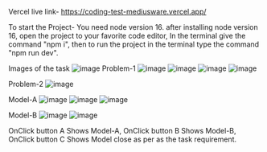 Vercel live link- https://coding-test-mediusware.vercel.app/

To start the Project-
You need node version 16.
after installing node version 16, open the project to your favorite code editor,
In the terminal give the command "npm i",
then to run the project in the terminal type the command "npm run dev".

Images of the task
![image](https://github.com/MohammadIsmailAlam/Coding_test_Mediusware/assets/102619575/7a7a630e-d094-49f4-bd0c-e5cff89f0022)
Problem-1
![image](https://github.com/MohammadIsmailAlam/Coding_test_Mediusware/assets/102619575/7d59197f-3ae5-4d1b-9747-eaa1bd698c5c)
![image](https://github.com/MohammadIsmailAlam/Coding_test_Mediusware/assets/102619575/8a2d2d13-d425-4ba0-8fc5-0dfb00739412)
![image](https://github.com/MohammadIsmailAlam/Coding_test_Mediusware/assets/102619575/f6495e44-a06b-4e4d-a375-64ba94798282)
![image](https://github.com/MohammadIsmailAlam/Coding_test_Mediusware/assets/102619575/ffca414f-afc4-4587-a8c8-ada46f8c619a)

Problem-2
![image](https://github.com/MohammadIsmailAlam/Coding_test_Mediusware/assets/102619575/c9f44134-b60a-4b22-9074-4f10815d0253)

Model-A 
![image](https://github.com/MohammadIsmailAlam/Coding_test_Mediusware/assets/102619575/bd1e19b4-9911-4c91-93f7-9148f81492f5)
![image](https://github.com/MohammadIsmailAlam/Coding_test_Mediusware/assets/102619575/76f55a14-3191-4bd1-9a7e-7af1f0acf612)
![image](https://github.com/MohammadIsmailAlam/Coding_test_Mediusware/assets/102619575/525eb427-57a1-4ddf-b913-9039720241d6)

Model-B
![image](https://github.com/MohammadIsmailAlam/Coding_test_Mediusware/assets/102619575/e1ea41d3-ef92-4d5c-94b7-8058c49aba9a)
![image](https://github.com/MohammadIsmailAlam/Coding_test_Mediusware/assets/102619575/4aed66d7-dfdd-4eed-9403-20a1bafc6519)

OnClick button A Shows Model-A, OnClick button B Shows Model-B, OnClick button C Shows Model close as per as the task requirement.

